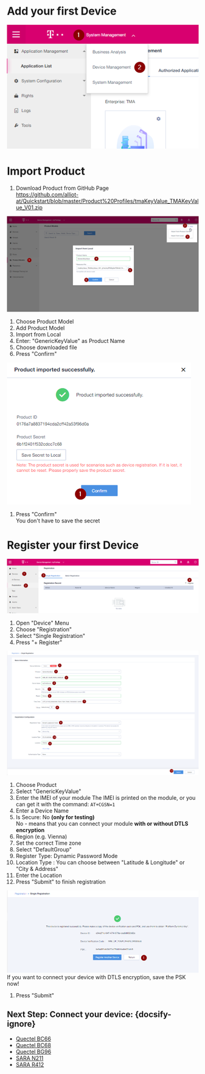 # Add your first Device

![DeviceStep1](./images/DeviceStep1.png)

# Import Product
1. Download Product from GitHub Page  
https://github.com/alliot-at/Quickstart/blob/master/Product%20Profiles/tmaKeyValue_TMAKeyValue_V01.zip


![DeviceStep2](./images/DeviceStep2.png)  

1. Choose Product Model
2. Add Product Model
3. Import from Local
4. Enter: "GenericKeyValue" as Product Name
5. Choose downloaded file
6. Press "Confirm" 


![DeviceStep3](./images/DeviceStep3.png)  
1. Press "Confirm"  
   You don't have to save the secret

# Register your first Device

![DeviceStep4](./images/DeviceStep4.png)  
1. Open "Device" Menu
2. Choose "Registration"
3. Select "Single Registration"
4. Press "+ Register"

![DeviceStep5](./images/DeviceStep5.png)  
1.  Choose Product
2.  Select "GenericKeyValue"   
3.  Enter the IMEI of your module 
    The IMEI is printed on the module, or you can get it with the command:  `AT+CGSN=1` 
4.  Enter a Device Name
5.  Is Secure: No  **(only for testing)**  
    No - means that you can connect your module **with or without DTLS encryption**
6.  Region (e.g. Vienna)
7.  Set the correct Time zone
8.  Select "DefaultGroup"
9.  Register Type: Dynamic Password Mode 
10. Location Type : You can choose between "Latitude & Longitude" or "City &          Address"
11. Enter the Location
12. Press "Submit" to finish registration

![DeviceStep6](./images/DeviceStep6.png) 
If you want to connect your device with DTLS encryption, save the PSK now!
1. Press "Submit" 

## Next Step: Connect your device: {docsify-ignore}

* [Quectel BC66](./Quectel_BC66/03_Connect_device_to_IoT-Gateway.md)  
* [Quectel BC68](./Quectel_BC68/03_Connect_device_to_IoT-Gateway.md)  
* [Quectel BG96](./Quectel_BG96/Bearer_Selection.md) 					
* [SARA N211](./SARA_N211/03_Connect_device_to_IoT-Gateway.md) 	    
* [SARA R412](./SARA_R412/CAT-M_Network_Selection.md)					

